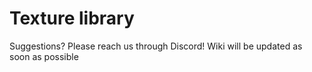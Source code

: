 # Texture library

Suggestions? Please reach us through Discord! Wiki will be updated as soon as possible


